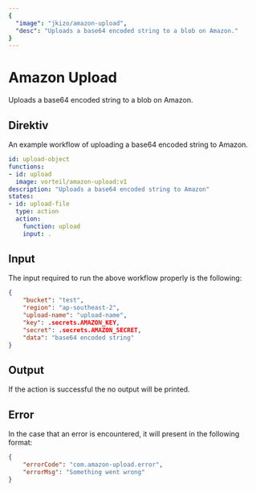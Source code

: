 ```yaml
---
{
  "image": "jkizo/amazon-upload",
  "desc": "Uploads a base64 encoded string to a blob on Amazon."
}
---
```


# Amazon Upload

Uploads a base64 encoded string to a blob on Amazon.

## Direktiv

An example workflow of uploading a base64 encoded string to Amazon.

```yaml
id: upload-object
functions:
- id: upload
  image: vorteil/amazon-upload:v1
description: "Uploads a base64 encoded string to Amazon"
states:
- id: upload-file
  type: action
  action:
    function: upload
    input: .
```

## Input

The input required to run the above workflow properly is the following:

```json
{
    "bucket": "test",
    "region": "ap-southeast-2",
    "upload-name": "upload-name",
    "key": .secrets.AMAZON_KEY,
    "secret": .secrets.AMAZON_SECRET,
    "data": "base64 encoded string"
}
```

## Output

If the action is successful the no output will be printed.

## Error

In the case that an error is encountered, it will present in the following format:

```json
{
    "errorCode": "com.amazon-upload.error",
    "errorMsg": "Something went wrong"
}
```